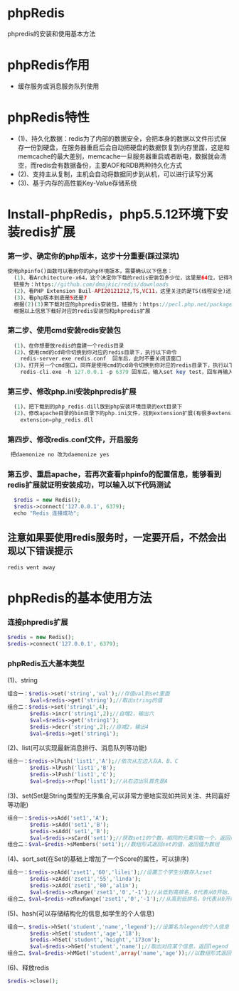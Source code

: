# phpRedis
phpredis的安装和使用基本方法
# phpRedis作用
* 缓存服务或消息服务队列使用
# phpRedis特性
* (1)、持久化数据：redis为了内部的数据安全，会把本身的数据以文件形式保存一份到硬盘，在服务器重启后会自动把硬盘的数据恢复到内存里面，这是和memcache的最大差别，memcache一旦服务器重启或者断电，数据就会清空，而redis会有数据备份，主要AOF和RDB两种持久化方式
* (2)、支持主从复制，主机会自动将数据同步到从机，可以进行读写分离
* (3)、基于内存的高性能Key-Value存储系统
# Install-phpRedis，php5.5.12环境下安装redis扩展
### 第一步、确定你的php版本，这步十分重要(踩过深坑)
```php
使用phpinfo()函数可以看到你的php环境版本，需要确认以下信息：
  (1)、看Architecture-x64，这个决定你下载的redis安装包多少位，这里是64位，记得不是根据电脑的位数
  链接为：https://github.com/dmajkic/redis/downloads
  (2)、看PHP Extension Buil-API20121212,TS,VC11，这里关注的是TS(线程安全)还是NTS(非线程安全)
  (3)、看php版本到底是5还是7
  根据(2)(3)来下载对应的phpredis安装包，链接为：https://pecl.php.net/package/redis
  根据以上信息下载好对应的redis安装包和phpredis扩展
```
### 第二步、使用cmd安装redis安装包
```php
  (1)、在你想要放redis的盘建一个redis目录
  (2)、使用cmd的cd命令切换到你对应的redis目录下，执行以下命令
    redis-server.exe redis.conf  回车后，此时不要关闭该窗口
  (3)、打开另一个cmd窗口，同样是使用cmd的cd命令切换到你对应的redis目录下，执行以下命令
    redis-cli.exe -h 127.0.0.1 -p 6379 回车后，输入set key test，回车再输入get key，如果可以得到刚刚输入的值就证明redis安装成功了
```    
### 第三步、修改php.ini安装phpredis扩展
```php
  (1)、把下载到的php_redis.dill放到php安装环境目录的ext目录下
  (2)、修改apache目录的bin目录下的php.ini文件，找到extension扩展(有很多extension写在一起的地方)，加上下面命令
    extension=php_redis.dll
```
### 第四步、修改redis.conf文件，开启服务
```php
 把daemonize no 改为daemonize yes
```
### 第五步、重启apache，若再次查看phpinfo的配置信息，能够看到redis扩展就证明安装成功，可以输入以下代码测试
```php
  $redis = new Redis();
  $redis->connect('127.0.0.1', 6379);
  echo "Redis 连接成功";
```
## 注意如果要使用redis服务时，一定要开启，不然会出现以下错误提示
```php
redis went away
```
# phpRedis的基本使用方法
### 连接phpredis扩展
```php
$redis = new Redis();
$redis->connect('127.0.0.1', 6379);
```
### phpRedis五大基本类型
(1)、string
```php
组合一：$redis->set('string','val');//存值val到set里面
       $val=$redis->get('string');//取出string的值
组合二：$redis->set('string1',4);
       $redis->incr('string1',2);//自增2，输出六
       $val=$redis->get('string1');
       $redis->decr('string',2);//自减2，输出4
       $val=$redis->get('string1');
```
(2)、list(可以实现最新消息排行、消息队列等功能)
```php
组合一：$redis->lPush('list1','A');//依次从左边入队A、B、C
       $redis->lPush('list1','B');
       $redis->lPush('list1','C');
       $val=$redis->rPop('list1');//从右边出队首先是A
```
(3)、set(Set是String类型的无序集合,可以非常方便地实现如共同关注、共同喜好等功能)
```php
组合一：$redis->sAdd('set1','A');
       $redis->sAdd('set1','B');
       $redis->sAdd('set1','B');
       $val=$redis->sCard('set1');//获取set1的个数，相同的元素只取一个，返回值为2
组合二：$val=$redis->sMembers('set1');//数组形式返回set的值，返回值为数组
```
(4)、sort_set(在Set的基础上增加了一个Score的属性，可以排序)
```php
组合一：$redis->zAdd('zset1','60','lilei');//设置三个学生分数存入zset
       $redis->zAdd('zset1','55','linda');
       $redis->zAdd('zset1','80','alin');
       $val=$redis->zRange('zset1','0','-1');//从低到高排名，0代表从0开始，-1代表输出全部
组合二、$val=$redis->zRevRange('zset1','0','-1');//从高到低排名，0代表从0开始，-1代表输出全部
```
(5)、hash(可以存储结构化的信息,如学生的个人信息)
```php
组合一、$redis->hSet('student','name','legend');//设置名为legend的个人信息
       $redis->hSet('student','age','18');
       $redis->hSet('student','height','173cm');
       $val=$redis->hGet('student','name');//取出对应某个信息，返回legend
组合二、$val=$redis->hMGet('student',array('name','age'));//以数组形式返回name和age的信息
```
(6)、释放redis
```php
$redis->close();
```
